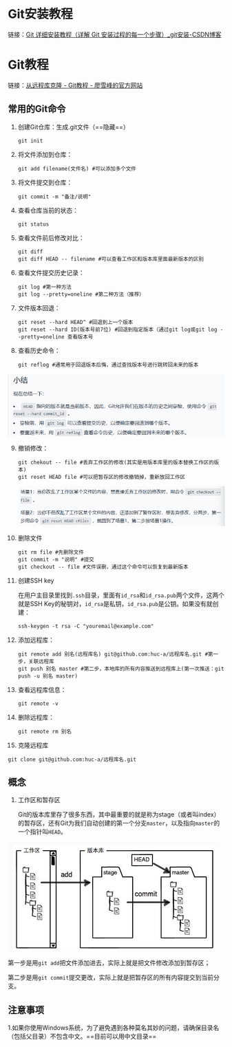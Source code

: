 # Git安装教程

链接：[Git 详细安装教程（详解 Git 安装过程的每一个步骤）_git安装-CSDN博客](https://blog.csdn.net/mukes/article/details/115693833)

# Git教程

链接：[从远程库克隆 - Git教程 - 廖雪峰的官方网站](https://liaoxuefeng.com/books/git/remote/clone/index.html)

## 常用的Git命令

1. 创建Git仓库：生成.git文件（==隐藏==）

   ```
   git init
   ```

2. 将文件添加到仓库：

   ```
   git add filename(文件名) #可以添加多个文件
   ```

3. 将文件提交到仓库：

   ```
   git commit -m "备注/说明"
   ```

4. 查看仓库当前的状态：

   ```
   git status
   ```

5. 查看文件前后修改对比：

   ```
   git diff
   git diff HEAD -- filename #可以查看工作区和版本库里面最新版本的区别
   ```

6. 查看文件提交历史记录：

   ```
   git log #第一种方法
   git log --pretty=oneline #第二种方法（推荐）
   ```

7. 文件版本回退：

   ```
   git reset --hard HEAD^ #回退到上一个版本
   git reset --hard ID(版本号前7位) #回退到指定版本（通过git log或git log --pretty=oneline 查看版本号
   ```

8. 查看历史命令：

   ```
   git reflog #通常用于回退版本后悔，通过查找版本号进行跳转回未来的版本
   ```

![image-20250308152101142](git笔记图片/image-20250308152101142.png)

9. 撤销修改：

   ```
   git chekout -- file #丢弃工作区的修改(其实是用版本库里的版本替换工作区的版本)
   git reset HEAD file #可以把暂存区的修改撤销掉，重新放回工作区
   ```

   ![image-20250308153536045](git笔记图片/image-20250308153536045.png)

10. 删除文件

    ```
    git rm file #先删除文件
    git commit -m "说明" #提交
    git checkout -- file #文件误删，通过这个命令可以恢复到最新版本
    ```

11. 创建SSH key 

    在用户主目录里找到`.ssh`目录，里面有`id_rsa`和`id_rsa.pub`两个文件，这两个就是SSH Key的秘钥对，`id_rsa`是私钥，`id_rsa.pub`是公钥。如果没有就创建：

    ```
    ssh-keygen -t rsa -C "youremail@example.com"
    ```

12. 添加远程库：

    ```
    git remote add 别名(远程库名) git@github.com:huc-a/远程库名.git #第一步，关联远程库
    git push 别名 master #第二步，本地库的所有内容推送到远程库上(第一次推送：git push -u 别名 master)
    ```

13. 查看远程库信息：

    ```
    git remote -v
    ```

14. 删除远程库：

    ```
    git remote rm 别名
    ```

15. 克隆远程库

```
git clone git@github.com:huc-a/远程库名.git 
```



## 概念

1. 工作区和暂存区

   Git的版本库里存了很多东西，其中最重要的就是称为stage（或者叫index）的暂存区，还有Git为我们自动创建的第一个分支`master`，以及指向`master`的一个指针叫`HEAD`。

![image-20250308152551828](git笔记图片/image-20250308152551828.png)

第一步是用`git add`把文件添加进去，实际上就是把文件修改添加到暂存区；

第二步是用`git commit`提交更改，实际上就是把暂存区的所有内容提交到当前分支。



## 注意事项

1.如果你使用Windows系统，为了避免遇到各种莫名其妙的问题，请确保目录名（包括父目录）不包含中文。==目前可以用中文目录==



